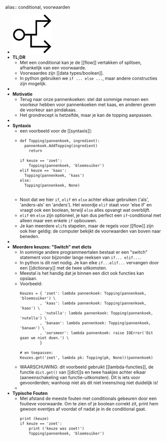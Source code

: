 alias:: conditional, voorwaarden

- ![image.jpg](../assets/conditional.jpg)
- **TL;DR**
	- Met een conditional kan je de [[flow]] vertakken of splitsen, afhankelijk van een voorwaarde.
	- Voorwaardes zijn [[data types/boolean]].
	- In python gebruiken we `if ... else ...`, maar andere constructies zijn mogelijk.
-
- **Motivatie**
	- Terug naar onze pannenkoeken: stel dat sommige mensen een voorkeur hebben voor pannenkoeken met kaas, en anderen geven de voorkeur aan pindakaas.
	- Het grondrecept is hetzelfde, maar je kan de topping aanpassen.
-
- **Syntaxis**
	- een voorbeeld voor de [[syntaxis]]:
	- ```
	  def Topping(pannenkoek, ingredient):
	  	pannenkoek.AddTopping(ingredient)
	      return
	      
	  if keuze == 'zoet':
	      Topping(pannenkoek, 'bloemsuiker')
	  elif keuze == 'kaas': 
	  	Topping(pannenkoek, 'kaas')
	  else:
	  	Topping(pannenkoek, None)
	      
	  ```
	- Noot dat we hier `if`, `elif` en `else` achter elkaar gebruiken ('als', 'anders-als' en 'anders'). Het woordje `elif` staat voor 'else if' en vraagt ook een boolean, terwijl `else` alles opvangt wat overblijft.
	- `elif` en `else` zijn optioneel, je kan dus perfect een `if`-conditional met alleen maar een enkele `if` opbouwen.
	- Je kan meerdere `elif`s stapelen, maar de regels voor [[flow]] zijn ook hier geldig: de computer bekijkt de voorwaarden van boven naar beneden.
-
- **Meerdere keuzes: "Switch" met dicts**
	- In sommige andere programmeertalen bestaat er een "switch" statement voor bijzonder lange reeksen van `if... elif...`.
	- In python is dit niet nodig. Je kan elke `if...elif...` vervangen door een [[dictionary]] met de twee uitkomsten.
	- Meestal is het handig dat je binnen een dict ook functies kan opslaan.
	- Voorbeeld:
	  ```
	  Keuzes = { 'zoet': lambda pannenkoek: Topping(pannenkoek, 'bloemsuiker') \
	           , 'kaas': lambda pannenkoek: Topping(pannenkoek, 'kaas') \
	           , 'nutella': lambda pannenkoek: Topping(pannenkoek, 'nutella') \
	           , 'banaan': lambda pannenkoek: Topping(pannenkoek, 'banaan') \
	           , 'oorsmeer': lambda pannenkoek: raise IOError('Dit gaan we niet doen.') \
	           }
	  
	  # en toepassen:
	  Keuzes.get('zoet', lambda pk: Topping(pk, None))(pannenkoek)
	  ```
	- WAARSCHUWING: dit voorbeeld gebruikt [[lambda-functies]], de functie `dict.get()` van [[dict]]s en twee haakjes achter elkaar (aaneenschakeling van functie-uitkomsten). Dit is iets voor gevoorderden; wanhoop niet als dit niet ineens/nog niet duidelijk is!
	-
- **Typische Fouten**
	- Met afstand de meeste fouten met conditionals gebeuren door een foutieve voorwaarde. Om te zien of je boolean correkt zit, print hem gewoon eventjes af voordat of nadat je in de conditional gaat.
	  ```
	  print (keuze)
	  if keuze == 'zoet':
	      print ('keuze was zoet!')
	      Topping(pannenkoek, 'bloemsuiker')
	  ```